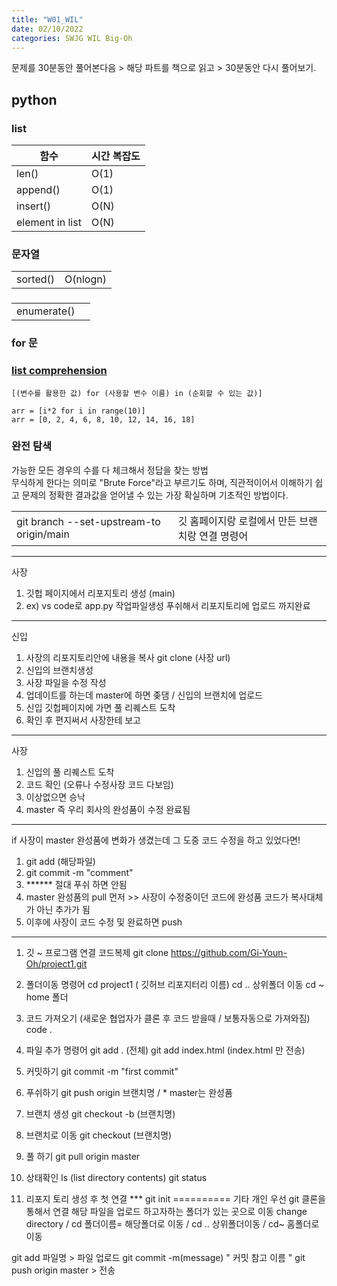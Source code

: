 ```yaml
---
title: "W01_WIL"
date: 02/10/2022
categories: SWJG WIL Big-Oh
---
```


문제를 30분동안 풀어본다음 > 해당 파트를 책으로 읽고 > 30분동안 다시 풀어보기.

## python
### list
|함수|시간 복잡도|
|---|---|
len() | O(1)
append()|O(1)
insert() | O(N)
element in list | O(N)

### 문자열
|||
|---|---|
sorted()|O(nlogn)

### 
|||
|---|---|
|enumerate()||


### for 문



### [list comprehension](https://shoark7.github.io/programming/python/about-list-comprehension-python)
    [(변수를 활용한 값) for (사용할 변수 이름) in (순회할 수 있는 값)]

    arr = [i*2 for i in range(10)]
    arr = [0, 2, 4, 6, 8, 10, 12, 14, 16, 18]

### 완전 탐색
가능한 모든 경우의 수를 다 체크해서 정답을 찾는 방법    
무식하게 한다는 의미로 "Brute Force"라고 부르기도 하며, 직관적이어서 이해하기 쉽고 문제의 정확한 결과값을 얻어낼 수 있는 가장 확실하며 기초적인 방법이다.

|||
|---|---|
git branch --set-upstream-to origin/main|깃 홈페이지랑 로컬에서 만든 브랜치랑 연결 명령어


--------------------------
사장
1. 깃헙 페이지에서 리포지토리 생성 (main)
2. ex) vs code로 app.py 작업파일생성 푸쉬해서 리포지토리에 업로드 까지완료

---
신입
1. 사장의 리포지토리안에 내용을 복사
git clone (사장 url)
2. 신입의 브랜치생성 
3. 사장 파일을 수정 작성 
4. 업데이트를 하는데 master에 하면 좆댐 / 신입의 브랜치에 업로드 
5. 신입 깃헙페이지에 가면 풀 리퀘스트 도착
6. 확인 후 편지써서 사장한테 보고

------
사장
1. 신입의 풀 리퀘스트 도착
2. 코드 확인 (오류나 수정사장 코드 다보임)
3. 이상없으면 승낙
4. master 즉 우리 회사의 완성품이 수정 완료됨

-----

if 사장이 master 완성품에 변화가 생겼는데 그 도중 코드 수정을 하고 있었다면!

1. git add (해당파일)
2. git commit -m "comment"
3. ****** 절대 푸쉬 하면 안됨
4. master 완성품의 pull 먼저 >> 사장이 수정중이던 코드에 완성품 코드가 복사대체가 아닌 추가가 됨
5. 이후에 사장이 코드 수정 및 완료하면 push
---------------------------------------------------------------------


1. 깃 ~ 프로그램 연결
코드복제
git clone https://github.com/Gi-Youn-Oh/project1.git

2. 폴더이동 명령어
cd project1 ( 깃허브 리포지터리 이름)
cd .. 상위폴더 이동
cd ~ home 폴더

3. 코드 가져오기 (새로운 협업자가 클론 후 코드 받을때 / 보통자동으로 가져와짐)
code .

4. 파일 추가 명령어
git add . (전체)
git add index.html (index.html 만 전송)

5. 커밋하기
git commit -m "first commit"

6. 푸쉬하기
git push origin 브랜치명 / * master는 완성품

7. 브랜치 생성
git checkout -b (브랜치명)

8. 브랜치로 이동
git checkout (브랜치명)

9. 풀 하기
git pull origin master

10. 상태확인
ls (list directory contents)
git status

11. 리포지 토리 생성 후 첫 연결 ***
git init
==========
기타 개인
우선 git 클론을 통해서 연결
해당 파일을 업로드 하고자하는 폴더가 있는 곳으로 이동
change directory  / cd 폴더이름= 해당폴더로 이동 / cd .. 상위폴더이동 / cd~ 홈폴더로 이동

git add 파일명  > 파일 업로드
git commit -m(message) " 커밋 참고 이름 "
git push origin master > 전송